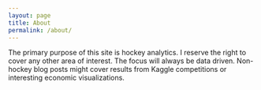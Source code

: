 ```yaml
---
layout: page
title: About
permalink: /about/
---
```


The primary purpose of this site is hockey analytics. I reserve the right to cover any other area of interest. The focus will always be data driven.  Non-hockey blog posts might cover results from Kaggle competitions or interesting economic visualizations.